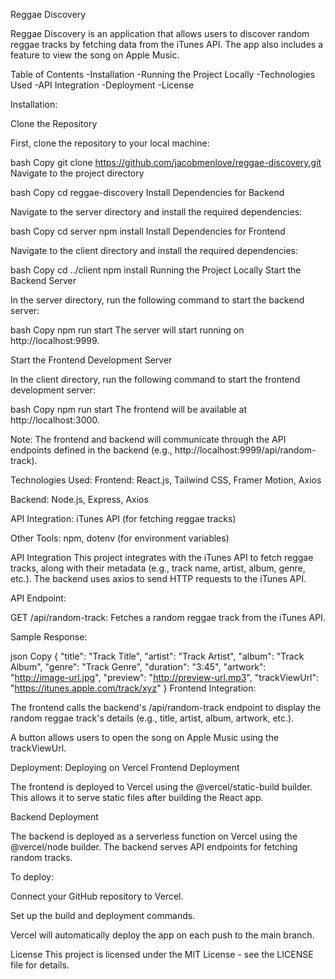 Reggae Discovery

Reggae Discovery is an application that allows users to discover random reggae tracks by fetching data from the iTunes API. The app also includes a feature to view the song on Apple Music.

Table of Contents
-Installation
-Running the Project Locally
-Technologies Used
-API Integration
-Deployment
-License

Installation:

Clone the Repository

First, clone the repository to your local machine:

bash
Copy
git clone https://github.com/jacobmenlove/reggae-discovery.git
Navigate to the project directory

bash
Copy
cd reggae-discovery
Install Dependencies for Backend

Navigate to the server directory and install the required dependencies:

bash
Copy
cd server
npm install
Install Dependencies for Frontend

Navigate to the client directory and install the required dependencies:

bash
Copy
cd ../client
npm install
Running the Project Locally
Start the Backend Server

In the server directory, run the following command to start the backend server:

bash
Copy
npm run start
The server will start running on http://localhost:9999.

Start the Frontend Development Server

In the client directory, run the following command to start the frontend development server:

bash
Copy
npm run start
The frontend will be available at http://localhost:3000.

Note: The frontend and backend will communicate through the API endpoints defined in the backend (e.g., http://localhost:9999/api/random-track).

Technologies Used:
Frontend: React.js, Tailwind CSS, Framer Motion, Axios

Backend: Node.js, Express, Axios

API Integration: iTunes API (for fetching reggae tracks)

Other Tools: npm, dotenv (for environment variables)

API Integration
This project integrates with the iTunes API to fetch reggae tracks, along with their metadata (e.g., track name, artist, album, genre, etc.). The backend uses axios to send HTTP requests to the iTunes API.

API Endpoint:

GET /api/random-track: Fetches a random reggae track from the iTunes API.

Sample Response:

json
Copy
{
  "title": "Track Title",
  "artist": "Track Artist",
  "album": "Track Album",
  "genre": "Track Genre",
  "duration": "3:45",
  "artwork": "http://image-url.jpg",
  "preview": "http://preview-url.mp3",
  "trackViewUrl": "https://itunes.apple.com/track/xyz"
}
Frontend Integration:

The frontend calls the backend's /api/random-track endpoint to display the random reggae track's details (e.g., title, artist, album, artwork, etc.).

A button allows users to open the song on Apple Music using the trackViewUrl.

Deployment:
Deploying on Vercel
Frontend Deployment

The frontend is deployed to Vercel using the @vercel/static-build builder. This allows it to serve static files after building the React app.

Backend Deployment

The backend is deployed as a serverless function on Vercel using the @vercel/node builder. The backend serves API endpoints for fetching random tracks.

To deploy:

Connect your GitHub repository to Vercel.

Set up the build and deployment commands.

Vercel will automatically deploy the app on each push to the main branch.

License
This project is licensed under the MIT License - see the LICENSE file for details.


